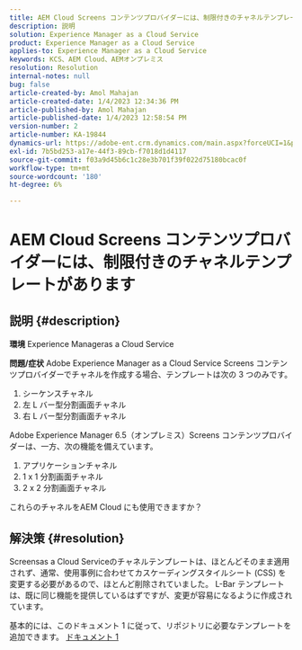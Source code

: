 ```yaml
---
title: AEM Cloud Screens コンテンツプロバイダーには、制限付きのチャネルテンプレートがあります
description: 説明
solution: Experience Manager as a Cloud Service
product: Experience Manager as a Cloud Service
applies-to: Experience Manager as a Cloud Service
keywords: KCS、AEM Cloud、AEMオンプレミス
resolution: Resolution
internal-notes: null
bug: false
article-created-by: Amol Mahajan
article-created-date: 1/4/2023 12:34:36 PM
article-published-by: Amol Mahajan
article-published-date: 1/4/2023 12:58:54 PM
version-number: 2
article-number: KA-19844
dynamics-url: https://adobe-ent.crm.dynamics.com/main.aspx?forceUCI=1&pagetype=entityrecord&etn=knowledgearticle&id=2c06cc21-2c8c-ed11-81ad-6045bd0061cb
exl-id: 7b5bd253-a17e-44f3-89cb-f7018d1d4117
source-git-commit: f03a9d45b6c1c28e3b701f39f022d75180bcac0f
workflow-type: tm+mt
source-wordcount: '180'
ht-degree: 6%

---
```


# AEM Cloud Screens コンテンツプロバイダーには、制限付きのチャネルテンプレートがあります

## 説明 {#description}

<b>環境</b>
Experience Manageras a Cloud Service


<b>問題/症状</b>
Adobe Experience Manager as a Cloud Service Screens コンテンツプロバイダーでチャネルを作成する場合、テンプレートは次の 3 つのみです。

1. シーケンスチャネル
2. 左 L バー型分割画面チャネル
3. 右 L バー型分割画面チャネル




Adobe Experience Manager 6.5（オンプレミス）Screens コンテンツプロバイダーは、一方、次の機能を備えています。

1. アプリケーションチャネル
2. 1 x 1 分割画面チャネル
3. 2 x 2 分割画面チャネル


これらのチャネルをAEM Cloud にも使用できますか？


## 解決策 {#resolution}


Screensas a Cloud Serviceのチャネルテンプレートは、ほとんどそのまま適用されず、通常、使用事例に合わせてカスケーディングスタイルシート (CSS) を変更する必要があるので、ほとんど削除されていました。
L-Bar テンプレートは、既に同じ機能を提供しているはずですが、変更が容易になるように作成されています。

基本的には、このドキュメント 1 に従って、リポジトリに必要なテンプレートを追加できます。
[ドキュメント 1](https://experienceleague.adobe.com/docs/experience-manager-screens/user-guide/developing/creating-custom-templates-multizone-layouts.html?lang=en)
